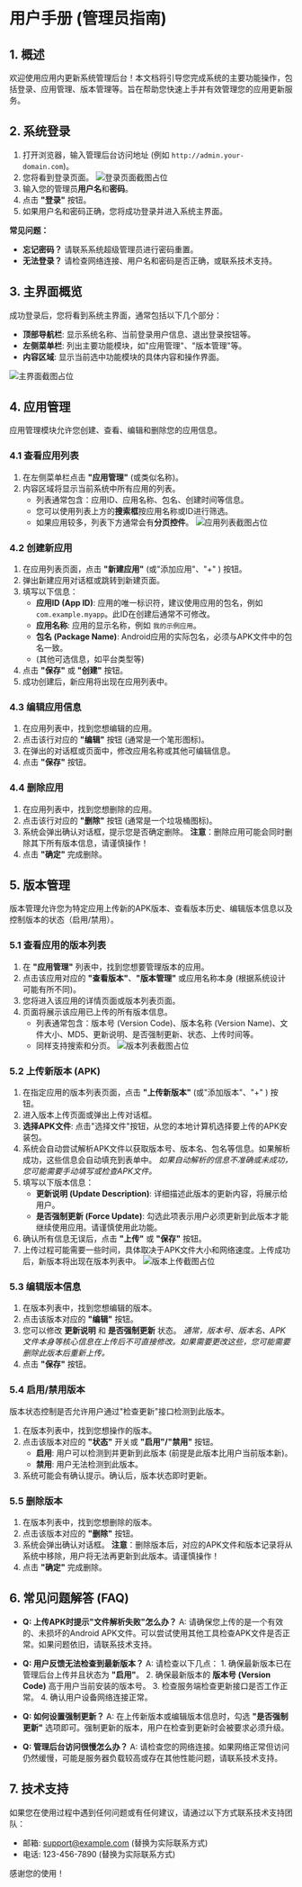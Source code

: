 # 用户手册 (管理员指南)

## 1. 概述

欢迎使用应用内更新系统管理后台！本文档将引导您完成系统的主要功能操作，包括登录、应用管理、版本管理等。旨在帮助您快速上手并有效管理您的应用更新服务。

## 2. 系统登录

1.  打开浏览器，输入管理后台访问地址 (例如 `http://admin.your-domain.com`)。
2.  您将看到登录页面。
    ![登录页面截图占位](placeholder_login_page.png) <!-- 建议替换为实际截图 -->
3.  输入您的管理员**用户名**和**密码**。
4.  点击 **"登录"** 按钮。
5.  如果用户名和密码正确，您将成功登录并进入系统主界面。

**常见问题：**
-   **忘记密码？** 请联系系统超级管理员进行密码重置。
-   **无法登录？** 请检查网络连接、用户名和密码是否正确，或联系技术支持。

## 3. 主界面概览

成功登录后，您将看到系统主界面，通常包括以下几个部分：

-   **顶部导航栏**: 显示系统名称、当前登录用户信息、退出登录按钮等。
-   **左侧菜单栏**: 列出主要功能模块，如"应用管理"、"版本管理"等。
-   **内容区域**: 显示当前选中功能模块的具体内容和操作界面。

![主界面截图占位](placeholder_main_dashboard.png) <!-- 建议替换为实际截图 -->

## 4. 应用管理

应用管理模块允许您创建、查看、编辑和删除您的应用信息。

### 4.1 查看应用列表

1.  在左侧菜单栏点击 **"应用管理"** (或类似名称)。
2.  内容区域将显示当前系统中所有应用的列表。
    -   列表通常包含：应用ID、应用名称、包名、创建时间等信息。
    -   您可以使用列表上方的**搜索框**按应用名称或ID进行筛选。
    -   如果应用较多，列表下方通常会有**分页控件**。
    ![应用列表截图占位](placeholder_app_list.png) <!-- 建议替换为实际截图 -->

### 4.2 创建新应用

1.  在应用列表页面，点击 **"新建应用"** (或"添加应用"、"+" ) 按钮。
2.  弹出新建应用对话框或跳转到新建页面。
3.  填写以下信息：
    -   **应用ID (App ID)**: 应用的唯一标识符，建议使用应用的包名，例如 `com.example.myapp`。此ID在创建后通常不可修改。
    -   **应用名称**: 应用的显示名称，例如 `我的示例应用`。
    -   **包名 (Package Name)**: Android应用的实际包名，必须与APK文件中的包名一致。
    -   (其他可选信息，如平台类型等)
4.  点击 **"保存"** 或 **"创建"** 按钮。
5.  成功创建后，新应用将出现在应用列表中。

### 4.3 编辑应用信息

1.  在应用列表中，找到您想编辑的应用。
2.  点击该行对应的 **"编辑"** 按钮 (通常是一个笔形图标)。
3.  在弹出的对话框或页面中，修改应用名称或其他可编辑信息。
4.  点击 **"保存"** 按钮。

### 4.4 删除应用

1.  在应用列表中，找到您想删除的应用。
2.  点击该行对应的 **"删除"** 按钮 (通常是一个垃圾桶图标)。
3.  系统会弹出确认对话框，提示您是否确定删除。
    **注意**：删除应用可能会同时删除其下所有版本信息，请谨慎操作！
4.  点击 **"确定"** 完成删除。

## 5. 版本管理

版本管理允许您为特定应用上传新的APK版本、查看版本历史、编辑版本信息以及控制版本的状态（启用/禁用）。

### 5.1 查看应用的版本列表

1.  在 **"应用管理"** 列表中，找到您想要管理版本的应用。
2.  点击该应用对应的 **"查看版本"**、**"版本管理"** 或应用名称本身 (根据系统设计可能有所不同)。
3.  您将进入该应用的详情页面或版本列表页面。
4.  页面将展示该应用已上传的所有版本信息。
    -   列表通常包含：版本号 (Version Code)、版本名称 (Version Name)、文件大小、MD5、更新说明、是否强制更新、状态、上传时间等。
    -   同样支持搜索和分页。
    ![版本列表截图占位](placeholder_version_list.png) <!-- 建议替换为实际截图 -->

### 5.2 上传新版本 (APK)

1.  在指定应用的版本列表页面，点击 **"上传新版本"** (或"添加版本"、"+" ) 按钮。
2.  进入版本上传页面或弹出上传对话框。
3.  **选择APK文件**: 点击"选择文件"按钮，从您的本地计算机选择要上传的APK安装包。
4.  系统会自动尝试解析APK文件以获取版本号、版本名、包名等信息。如果解析成功，这些信息会自动填充到表单中。
    *如果自动解析的信息不准确或未成功，您可能需要手动填写或检查APK文件。*
5.  填写以下版本信息：
    -   **更新说明 (Update Description)**: 详细描述此版本的更新内容，将展示给用户。
    -   **是否强制更新 (Force Update)**: 勾选此项表示用户必须更新到此版本才能继续使用应用。请谨慎使用此功能。
6.  确认所有信息无误后，点击 **"上传"** 或 **"保存"** 按钮。
7.  上传过程可能需要一些时间，具体取决于APK文件大小和网络速度。上传成功后，新版本将出现在版本列表中。
    ![版本上传截图占位](placeholder_version_upload.png) <!-- 建议替换为实际截图 -->

### 5.3 编辑版本信息

1.  在版本列表中，找到您想编辑的版本。
2.  点击该版本对应的 **"编辑"** 按钮。
3.  您可以修改 **更新说明** 和 **是否强制更新** 状态。
    *通常，版本号、版本名、APK文件本身等核心信息在上传后不可直接修改。如果需要更改这些，您可能需要删除此版本后重新上传。*
4.  点击 **"保存"** 按钮。

### 5.4 启用/禁用版本

版本状态控制是否允许用户通过"检查更新"接口检测到此版本。

1.  在版本列表中，找到您想操作的版本。
2.  点击该版本对应的 **"状态"** 开关或 **"启用"/"禁用"** 按钮。
    -   **启用**: 用户可以检测到并更新到此版本 (前提是此版本比用户当前版本新)。
    -   **禁用**: 用户无法检测到此版本。
3.  系统可能会有确认提示。确认后，版本状态即时更新。

### 5.5 删除版本

1.  在版本列表中，找到您想删除的版本。
2.  点击该版本对应的 **"删除"** 按钮。
3.  系统会弹出确认对话框。
    **注意**：删除版本后，对应的APK文件和版本记录将从系统中移除，用户将无法再更新到此版本。请谨慎操作！
4.  点击 **"确定"** 完成删除。

## 6. 常见问题解答 (FAQ)

-   **Q: 上传APK时提示"文件解析失败"怎么办？**
    A: 请确保您上传的是一个有效的、未损坏的Android APK文件。可以尝试使用其他工具检查APK文件是否正常。如果问题依旧，请联系技术支持。

-   **Q: 用户反馈无法检查到最新版本？**
    A: 请检查以下几点：
        1.  确保最新版本已在管理后台上传并且状态为 **"启用"**。
        2.  确保最新版本的 **版本号 (Version Code)** 高于用户当前安装的版本号。
        3.  检查服务端检查更新接口是否工作正常。
        4.  确认用户设备网络连接正常。

-   **Q: 如何设置强制更新？**
    A: 在上传新版本或编辑版本信息时，勾选 **"是否强制更新"** 选项即可。强制更新的版本，用户在检查到更新时会被要求必须升级。

-   **Q: 管理后台访问很慢怎么办？**
    A: 请检查您的网络连接。如果网络正常但访问仍然缓慢，可能是服务器负载较高或存在其他性能问题，请联系技术支持。

## 7. 技术支持

如果您在使用过程中遇到任何问题或有任何建议，请通过以下方式联系技术支持团队：

-   邮箱: support@example.com (替换为实际联系方式)
-   电话: 123-456-7890 (替换为实际联系方式)

感谢您的使用！ 